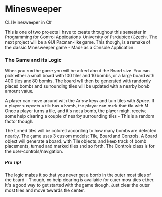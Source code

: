 # Minesweeper
CLI Minesweeper in C#

This is one of two projects I have to create throughout this semester in Programming for Control Applications, University of Pardubice (Czech). The next project will be a GUI Pacman-like game. This though, is a remake of the classic Minesweeper game - Made as a Console Application. 

### The Game and its Logic
When you run the game you will be asked about the Board size. You can pick either a small board with 100 tiles and 10 bombs, or a large board with 400 tiles and 80 bombs. The board will then be generated with randomly placed bombs and surrounding tiles will be updated with a nearby bomb amount value.

A player can move around with the *Arrow* keys and turn tiles with *Space*. If a player suspects a tile has a bomb, the player can mark that tile with *M*. Once a player turns a tile, and it's not a bomb, the player might receive some help clearing a couple of  nearby surrounding tiles - This is a random factor though. 

The turned tiles will be colored according to how many bombs are detected nearby. The game uses 3 custom models; Tile, Board and Controls. A Board object will generate a board, with Tile objects, and keep track of bomb placements, turned and marked tiles and so forth. The Controls class is for the user-controls/navigation. 

##### Pro Tip!
The logic makes it so that you never get a bomb in the outer most tiles of the board - Though, no help clearing is available for outer most tiles either. It's a good way to get started with the game though. Just clear the outer most tiles and move towards the center. 
